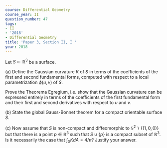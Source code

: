 ```yaml
---
course: Differential Geometry
course_year: II
question_number: 47
tags:
- II
- '2018'
- Differential Geometry
title: 'Paper 3, Section II, I '
year: 2018
---
```




Let $S \subset \mathbb{R}^{3}$ be a surface.

(a) Define the Gaussian curvature $K$ of $S$ in terms of the coefficients of the first and second fundamental forms, computed with respect to a local parametrization $\phi(u, v)$ of $S$.

Prove the Theorema Egregium, i.e. show that the Gaussian curvature can be expressed entirely in terms of the coefficients of the first fundamental form and their first and second derivatives with respect to $u$ and $v$.

(b) State the global Gauss-Bonnet theorem for a compact orientable surface $S$.

(c) Now assume that $S$ is non-compact and diffeomorphic to $\mathbb{S}^{2} \backslash\{(1,0,0)\}$ but that there is a point $p \in \mathbb{R}^{3}$ such that $S \cup\{p\}$ is a compact subset of $\mathbb{R}^{3}$. Is it necessarily the case that $\int_{S} K d A=4 / \pi ?$ Justify your answer.